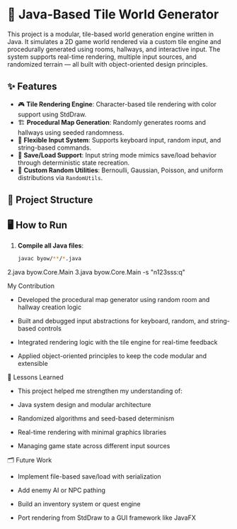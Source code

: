 # 🧱 Java-Based Tile World Generator

This project is a modular, tile-based world generation engine written in Java. It simulates a 2D game world rendered via a custom tile engine and procedurally generated using rooms, hallways, and interactive input. The system supports real-time rendering, multiple input sources, and randomized terrain — all built with object-oriented design principles.

## ✨ Features

- 🎮 **Tile Rendering Engine**: Character-based tile rendering with color support using StdDraw.
- 🏗 **Procedural Map Generation**: Randomly generates rooms and hallways using seeded randomness.
- 🧭 **Flexible Input System**: Supports keyboard input, random input, and string-based commands.
- 💾 **Save/Load Support**: Input string mode mimics save/load behavior through deterministic state recreation.
- 🔀 **Custom Random Utilities**: Bernoulli, Gaussian, Poisson, and uniform distributions via `RandomUtils`.

## 📁 Project Structure

## 🖥️ How to Run

1. **Compile all Java files**:
   ```bash
   javac byow/**/*.java
2.java byow.Core.Main
3.java byow.Core.Main -s "n123sss:q"



 My Contribution
- Developed the procedural map generator using random room and hallway creation logic

- Built and debugged input abstractions for keyboard, random, and string-based controls

- Integrated rendering logic with the tile engine for real-time feedback

- Applied object-oriented principles to keep the code modular and extensible

🧠 Lessons Learned
- This project helped me strengthen my understanding of:

- Java system design and modular architecture

- Randomized algorithms and seed-based determinism

- Real-time rendering with minimal graphics libraries

- Managing game state across different input sources

🗂 Future Work
- Implement file-based save/load with serialization

- Add enemy AI or NPC pathing

- Build an inventory system or quest engine

- Port rendering from StdDraw to a GUI framework like JavaFX

